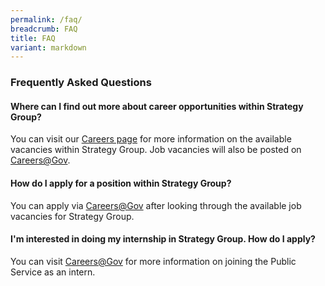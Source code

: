 ```yaml
---
permalink: /faq/
breadcrumb: FAQ
title: FAQ
variant: markdown
---
```

### **Frequently Asked Questions**

#### **Where can I find out more about career opportunities within Strategy Group?**

You can visit our [Careers page]({{site.baseurl}}/careers/) for more information on the available vacancies within Strategy Group. Job vacancies will also be posted on [Careers@Gov](https://www.careers.gov.sg/).

#### **How do I apply for a position within Strategy Group?**

You can apply via [Careers@Gov](https://www.careers.gov.sg/) after looking through the available job vacancies for Strategy Group.

#### **I'm interested in doing my internship in Strategy Group. How do I apply?**

You can visit [Careers@Gov](https://www.careers.gov.sg/faqs/internships) for more information on joining the Public Service as an intern.